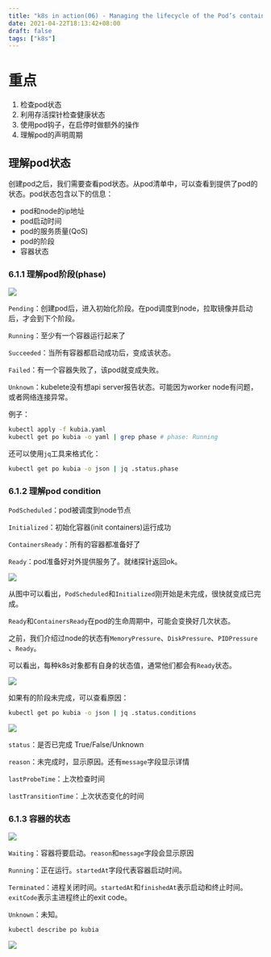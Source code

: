 ```yaml
---
title: "k8s in action(06) - Managing the lifecycle of the Pod’s containers"
date: 2021-04-22T18:13:42+08:00
draft: false
tags: ["k8s"]
---
```


# 重点

1. 检查pod状态
2. 利用存活探针检查健康状态
3. 使用pod钩子，在启停时做额外的操作
4. 理解pod的声明周期



## 理解pod状态

创建pod之后，我们需要查看pod状态。从pod清单中，可以查看到提供了pod的状态。pod状态包含以下的信息：

- pod和node的ip地址
- pod启动时间
- pod的服务质量(QoS)
- pod的阶段
- 容器状态

### 6.1.1 理解pod阶段(phase)

![](https://cdn.jsdelivr.net/gh/qiaocci/img-repo@master/20210423155401.png)

`Pending`：创建pod后，进入初始化阶段。在pod调度到node，拉取镜像并启动后，才会到下个阶段。

`Running`：至少有一个容器运行起来了

`Succeeded`：当所有容器都启动成功后，变成该状态。

`Failed`：有一个容器失败了，该pod就变成失败。

`Unknown`：kubelete没有想api server报告状态。可能因为worker node有问题，或者网络连接异常。

例子：

```bash
kubectl apply -f kubia.yaml
kubectl get po kubia -o yaml | grep phase # phase: Running
```

还可以使用`jq`工具来格式化：

```bash
kubectl get po kubia -o json | jq .status.phase
```



### 6.1.2 理解pod condition

`PodScheduled`：pod被调度到node节点

`Initialized`：初始化容器(init containers)运行成功

`ContainersReady`：所有的容器都准备好了

`Ready`：pod准备好对外提供服务了。就绪探针返回ok。

![](https://cdn.jsdelivr.net/gh/qiaocci/img-repo@master/20210424103407.png)

从图中可以看出，`PodScheduled`和`Initialized`刚开始是未完成，很快就变成已完成。

`Ready`和`ContainersReady`在pod的生命周期中，可能会变换好几次状态。

之前，我们介绍过node的状态有`MemoryPressure`、`DiskPressure`、`PIDPressure` 、`Ready`。

可以看出，每种k8s对象都有自身的状态值，通常他们都会有`Ready`状态。

![](https://cdn.jsdelivr.net/gh/qiaocci/img-repo@master/20210424104525.png)

如果有的阶段未完成，可以查看原因：

```bash
kubectl get po kubia -o json | jq .status.conditions
```

![](https://cdn.jsdelivr.net/gh/qiaocci/img-repo@master/20210424105122.png)

`status`：是否已完成 True/False/Unknown

`reason`：未完成时，显示原因。还有`message`字段显示详情

`lastProbeTime`：上次检查时间

`lastTransitionTime`：上次状态变化的时间



### 6.1.3 容器的状态

![](https://cdn.jsdelivr.net/gh/qiaocci/img-repo@master/20210424105617.png)

`Waiting`：容器将要启动。`reason`和`message`字段会显示原因

`Running`：正在运行。`startedAt`字段代表容器启动时间。

`Terminated`：进程关闭时间。`startedAt`和`finishedAt`表示启动和终止时间。`exitCode`表示主进程终止的exit code。

`Unknown`：未知。

```bash
kubectl describe po kubia
```

![](https://cdn.jsdelivr.net/gh/qiaocci/img-repo@master/20210424110135.png)